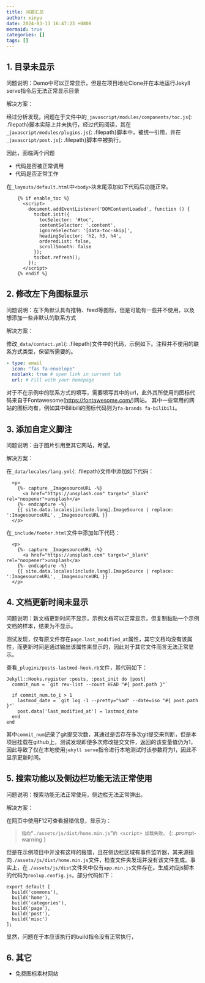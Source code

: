 ```yaml
---
title: 问题汇总
author: xinyu
date: 2024-03-13 16:47:23 +0800
mermaid: true
categories: []
tags: []
---
```


## 1. 目录未显示

问题说明：Demo中可以正常显示，但是在项目地址Clone并在本地运行Jekyll serve指令后无法正常显示目录

解决方案：

经过分析发现，问题在于文件中的`_javascript/modules/components/toc.js`{: .filepath}脚本实际上并未执行，经过代码阅读，其在`_javascript/modules/plugins.js`{: .filepath}脚本中，被统一引用，并在`_javascript/post.js`{: .filepath}脚本中被执行。

因此，面临两个问题

- 代码是否被正常调用
- 代码是否正常工作

在`_layouts/default.html`中`<body>`块末尾添加如下代码后功能正常。

```liquid
    {% if enable_toc %}
      <script>
        document.addEventListener('DOMContentLoaded', function () {
          tocbot.init({
            tocSelector: '#toc',
            contentSelector: '.content',
            ignoreSelector: '[data-toc-skip]',
            headingSelector: 'h2, h3, h4',
            orderedList: false,
            scrollSmooth: false
          });
          tocbot.refresh();
        });
      </script>
    {% endif %}
```

## 2. 修改左下角图标显示

问题说明：左下角默认具有推特、feed等图标，但是可能有一些并不使用，以及想添加一些非默认的联系方式

解决方案：

修改`_data/contact.yml`{: .filepath}文件中的代码，示例如下。注释并不使用的联系方式类型，保留所需要的。

```yaml
- type: email
  icon: "fas fa-envelope"
  noblank: true # open link in current tab
  url: # Fill with your homepage
```

对于不在示例中的联系方式的填写，需要填写其中的url，此外其所使用的图标代码来自于Fontawesome(https://fontawesome.com/)网站。
其中一些常用的网站的图标均有，例如其中Bilibili的图标代码则为`fa-brands fa-bilibili`。

## 3. 添加自定义脚注

问题说明：由于图片引用至其它网站，希望。

解决方案：

在`_data/locales/lang.yml`{: .filepath}文件中添加如下代码：
```liquid
  <p>
    {%- capture _ImagesourceURL -%}
      <a href="https://unsplash.com" target="_blank" rel="noopener">unsplash</a>
    {%- endcapture -%}
    {{ site.data.locales[include.lang].ImageSource | replace: ':ImagesourceURL', _ImagesourceURL }}
  </p>
```
在`_include/footer.html`文件中添加如下代码：
```liquid
  <p>
    {%- capture _ImagesourceURL -%}
      <a href="https://unsplash.com" target="_blank" rel="noopener">unsplash</a>
    {%- endcapture -%}
    {{ site.data.locales[include.lang].ImageSource | replace: ':ImagesourceURL', _ImagesourceURL }}
  </p>
```

## 4. 文档更新时间未显示

问题说明：新文档更新时间不显示，示例文档可以正常显示，但复制黏贴一个示例文档的样本，结果为不显示。

测试发现，仅有原文件存在`page.last_modified_at`属性，其它文档均没有该属性，而更新时间是通过输出该属性来显示的，因此对于其它文件而言无法正常显示。

查看`_plugins/posts-lastmod-hook.rb`文件，其代码如下：

```liquid
Jekyll::Hooks.register :posts, :post_init do |post|
  commit_num = `git rev-list --count HEAD "#{ post.path }"`

  if commit_num.to_i > 1
    lastmod_date = `git log -1 --pretty="%ad" --date=iso "#{ post.path }"`
    post.data['last_modified_at'] = lastmod_date
  end
end
```

其中`commit_num`记录了git提交次数，其通过是否存在多次git提交来判断，但是本项目挂载在github上，测试发现即便多次修改提交文件，返回的该变量值仍为1，因此导致了仅在本地使用`jekyll serve`指令进行本地测试时该参数将为1，因此不显示更新时间。

## 5. 搜索功能以及侧边栏功能无法正常使用

问题说明：搜索功能无法正常使用，侧边栏无法正常弹出。

解决方案：

在网页中使用F12可查看报错信息，显示为：

> `指向“./assets/js/dist/home.min.js”的 <script> 加载失败。`
{: .prompt-warning }

但是在示例项目中并没有这样的报错，且在侧边栏区域有事件监听器，其来源指向`./assets/js/dist/home.min.js`文件，检查文件夹发现并没有该文件生成。事实上，在`./assets/js/dist`文件夹中仅有`app.min.js`文件存在。生成对应js脚本的代码为`roolup.config.js`，部分代码如下：

```liquid
export default [
  build('commons'),
  build('home'),
  build('categories'),
  build('page'),
  build('post'),
  build('misc')
];
```
显然，问题在于本应该执行的build指令没有正常执行，
## 6. 其它

- 免费图标素材网站
